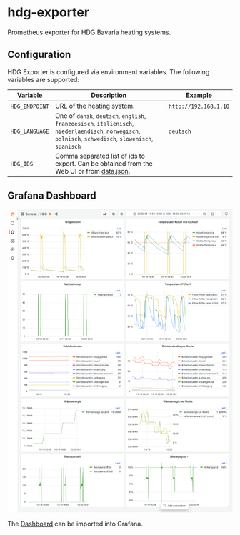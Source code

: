 # hdg-exporter

Prometheus exporter for HDG Bavaria heating systems.

## Configuration

HDG Exporter is configured via environment variables. The following variables are supported:

| Variable       | Description                                                                                                                                              | Example               |
| -------------- | -------------------------------------------------------------------------------------------------------------------------------------------------------- | --------------------- |
| `HDG_ENDPOINT` | URL of the heating system.                                                                                                                               | `http://192.168.1.10` |
| `HDG_LANGUAGE` | One of `dansk`, `deutsch`, `english`, `franzoesisch`, `italienisch`, `niederlaendisch`, `norwegisch`, `polnisch`, `schwedisch`, `slowenisch`, `spanisch` | `deutsch`             |
| `HDG_IDS`      | Comma separated list of ids to export. Can be obtained from the Web UI or from [data.json](data.json).                                                   |                       |

## Grafana Dashboard

![Grafana Dashboard](grafana/dashboard.png)

The [Dashboard](grafana/HDG-1665475565077.json) can be imported into Grafana.
